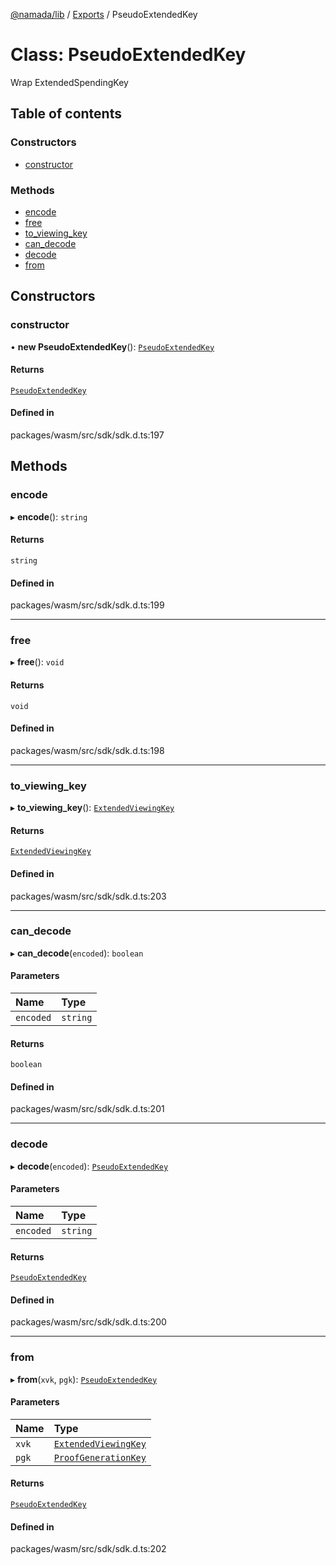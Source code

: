 [@namada/lib](../README.md) / [Exports](../modules.md) / PseudoExtendedKey

# Class: PseudoExtendedKey

Wrap ExtendedSpendingKey

## Table of contents

### Constructors

- [constructor](PseudoExtendedKey.md#constructor)

### Methods

- [encode](PseudoExtendedKey.md#encode)
- [free](PseudoExtendedKey.md#free)
- [to\_viewing\_key](PseudoExtendedKey.md#to_viewing_key)
- [can\_decode](PseudoExtendedKey.md#can_decode)
- [decode](PseudoExtendedKey.md#decode)
- [from](PseudoExtendedKey.md#from)

## Constructors

### constructor

• **new PseudoExtendedKey**(): [`PseudoExtendedKey`](PseudoExtendedKey.md)

#### Returns

[`PseudoExtendedKey`](PseudoExtendedKey.md)

#### Defined in

packages/wasm/src/sdk/sdk.d.ts:197

## Methods

### encode

▸ **encode**(): `string`

#### Returns

`string`

#### Defined in

packages/wasm/src/sdk/sdk.d.ts:199

___

### free

▸ **free**(): `void`

#### Returns

`void`

#### Defined in

packages/wasm/src/sdk/sdk.d.ts:198

___

### to\_viewing\_key

▸ **to_viewing_key**(): [`ExtendedViewingKey`](ExtendedViewingKey.md)

#### Returns

[`ExtendedViewingKey`](ExtendedViewingKey.md)

#### Defined in

packages/wasm/src/sdk/sdk.d.ts:203

___

### can\_decode

▸ **can_decode**(`encoded`): `boolean`

#### Parameters

| Name | Type |
| :------ | :------ |
| `encoded` | `string` |

#### Returns

`boolean`

#### Defined in

packages/wasm/src/sdk/sdk.d.ts:201

___

### decode

▸ **decode**(`encoded`): [`PseudoExtendedKey`](PseudoExtendedKey.md)

#### Parameters

| Name | Type |
| :------ | :------ |
| `encoded` | `string` |

#### Returns

[`PseudoExtendedKey`](PseudoExtendedKey.md)

#### Defined in

packages/wasm/src/sdk/sdk.d.ts:200

___

### from

▸ **from**(`xvk`, `pgk`): [`PseudoExtendedKey`](PseudoExtendedKey.md)

#### Parameters

| Name | Type |
| :------ | :------ |
| `xvk` | [`ExtendedViewingKey`](ExtendedViewingKey.md) |
| `pgk` | [`ProofGenerationKey`](ProofGenerationKey.md) |

#### Returns

[`PseudoExtendedKey`](PseudoExtendedKey.md)

#### Defined in

packages/wasm/src/sdk/sdk.d.ts:202
